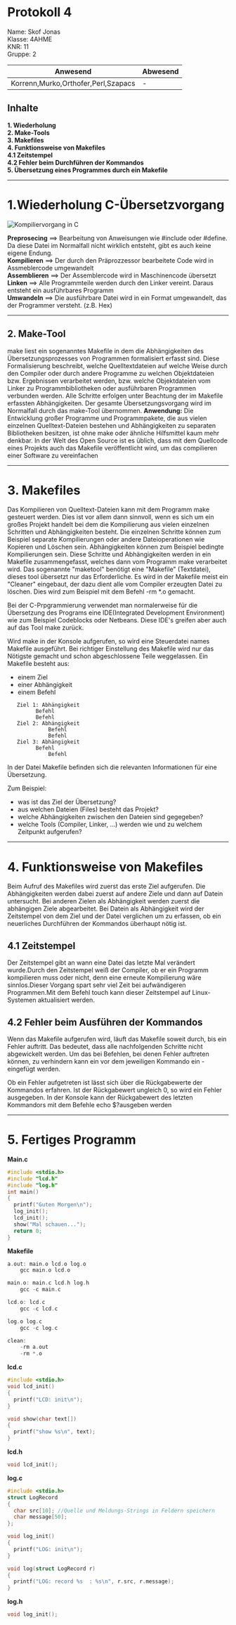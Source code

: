 # Protokoll 4 #
Name: Skof Jonas  
Klasse: 4AHME  
KNR: 11  
Gruppe: 2  


| Anwesend  | Abwesend  |
|---|---|
| Korrenn,Murko,Orthofer,Perl,Szapacs | -  |



## Inhalte ##  
**1.  Wiederholung**        
**2.  Make-Tools**        
**3.  Makefiles**       
**4.  Funktionsweise von Makefiles**      
**4.1 Zeitstempel**       
**4.2 Fehler beim Durchführen der Kommandos**       
**5.  Übersetzung eines Programmes durch ein Makefile**            

***


# 1.Wiederholung C-Übersetzvorgang #


![Kompiliervorgang in C](compiling.png) 

**Preprosecing** ==> Bearbeitung von Anweisungen wie #include oder #define. Da diese Datei im Normalfall nicht wirklich                          			    entsteht, gibt es auch keine eigene Endung.  
**Kompilieren** ==>		Der durch den Präprozzessor bearbeitete Code wird in Assmeblercode umgewandelt    
**Assemblieren** ==>	Der Assemblercode wird in Maschinencode übersetzt  
**Linken** ==>	      Alle Programmteile werden durch den Linker vereint. Daraus entsteht ein ausführbares Programm  
**Umwandeln** ==>	    Die ausführbare Datei wird in ein Format umgewandelt, das der Programmer versteht. (z.B. Hex) 

***

## 2. Make-Tool ##
make liest ein sogenanntes Makefile in dem die Abhängigkeiten des Übersetzungsprozesses von Programmen formalisiert erfasst sind. Diese Formalisierung beschreibt, welche Quelltextdateien auf welche Weise durch den Compiler oder durch andere Programme zu welchen Objektdateien bzw. Ergebnissen verarbeitet werden, bzw. welche Objektdateien vom Linker zu Programmbibliotheken oder ausführbaren Programmen verbunden werden. Alle Schritte erfolgen unter Beachtung der im Makefile erfassten Abhängigkeiten.
Der gesamte Übersetzungsvorgang wird im Normalfall durch das make-Tool übernommen.
**Anwendung:**
Die Entwicklung großer Programme und Programmpakete, die aus vielen einzelnen Quelltext-Dateien bestehen und Abhängigkeiten zu separaten Bibliotheken besitzen, ist ohne make oder ähnliche Hilfsmittel kaum mehr denkbar. In der Welt des Open Source ist es üblich, dass mit dem Quellcode eines Projekts auch das Makefile veröffentlicht wird, um das compilieren einer Software zu vereinfachen
***
# 3. Makefiles #
Das Kompilieren von Quelltext-Dateien kann mit dem Programm make gesteuert werden. Dies ist vor allem dann sinnvoll, wenn es sich um ein großes Projekt handelt bei dem die Kompilierung aus vielen einzelnen Schritten und Abhängigkeiten besteht. Die einzelnen Schritte können zum Beispiel separate Kompilierungen oder andere Dateioperationen wie Kopieren und Löschen sein. Abhängigkeiten können zum Beispiel bedingte Kompilierungen sein. Diese Schritte und Abhängigkeiten werden in ein Makefile zusammengefasst, welches dann vom Programm make verarbeitet wird.
Das sogenannte "maketool" benötigt eine "Makefile" (Textdatei), dieses tool übersetzt nur das Erforderliche. Es wird in der Makefile meist ein "Cleaner" eingebaut, der dazu dient alle vom Compiler erzeugten Datei zu löschen. Dies wird zum Beispiel mit dem Befehl -rm *.o gemacht.

Bei der C-Prpgrammierung verwendet man normalerweise für die Übersetzung des Programs eine IDE(Integrated Development Environment) wie zum Beispiel Codeblocks oder Netbeans. Diese IDE's greifen aber auch auf das Tool make zurück.

Wird make in der Konsole aufgerufen, so wird eine Steuerdatei names Makefile ausgeführt.
Bei richtiger Einstellung des Makefile wird nur das Nötigste gemacht und schon abgeschlossene Teile weggelassen.
Ein Makefile besteht aus:
   *  einem Ziel
   *  einer Abhängigkeit
   *  einem Befehl
```   
   Ziel 1: Abhängigkeit  
	     Befehl  
	     Befehl  
   Ziel 2: Abhängigkeit  
    	     Befehl 
    	     Befehl 
   Ziel 3: Abhängigkeit  
	     Befehl 
             Befehl 
```   

In der Datei Makefile befinden sich die relevanten Informationen für eine Übersetzung.

Zum Beispiel:
   *  was ist das Ziel der Übersetzung?
   *  aus welchen Dateien (Files) besteht das Projekt?
   *  welche Abhängigkeiten zwischen den Dateien sind gegegeben?
   *  welche Tools (Compiler, Linker, ...) werden wie und zu welchem Zeitpunkt aufgerufen?

***
# 4. Funktionsweise von Makefiles #
Beim Aufruf des Makefiles wird zuerst das erste Ziel aufgerufen. Die Abhängigkeiten werden dabei zuerst auf andere Ziele und dann auf Datein untersucht. Bei anderen Zielen als Abhängigkeit werden zuerst die abhängigen Ziele abgearbeitet. Bei Datein als Abhängigkeit wird der Zeitstempel von dem Ziel und der Datei verglichen um zu erfassen, ob ein neuerliches Durchführen der Kommandos überhaupt nötig ist.

## 4.1 Zeitstempel ##
Der Zeitstempel gibt an wann eine Datei das letzte Mal verändert wurde.Durch den Zeitstempel weiß der Compiler, ob er ein Programm kompilieren muss oder nicht, denn eine erneute Kompilierung wäre sinnlos.Dieser Vorgang spart sehr viel Zeit bei aufwändigeren Programmen.Mit dem Befehl touch kann dieser Zeitstempel auf Linux-Systemen aktualisiert werden.
  
## 4.2 Fehler beim Ausführen der Kommandos ##
Wenn das Makefile aufgerufen wird, läuft das Makefile soweit durch, bis ein Fehler auftritt. Das bedeutet, dass alle nachfolgenden Schritte nicht abgewickelt werden. Um das bei Befehlen, bei denen Fehler auftreten können, zu verhindern kann ein vor dem jeweiligen Kommando ein - eingefügt werden.

Ob ein Fehler aufgetreten ist lässt sich über die Rückgabewerte der Kommandos erfahren. Ist der Rückgabewert ungleich 0, so wird ein Fehler ausgegeben. In der Konsole kann der Rückgabewert des letzten Kommandors mit dem Befehle echo $?ausgeben werden

***
# 5. Fertiges Programm #

**Main.c**

```c
#include <stdio.h>
#include "lcd.h"
#include "log.h"
int main()
{
  printf("Guten Morgen\n");
  log_init();
  lcd_init();
  show("Mal schauen...");
  return 0;
}
```

**Makefile**

```c
a.out: main.o lcd.o log.o
	gcc main.o lcd.o

main.o: main.c lcd.h log.h
	gcc -c main.c

lcd.o: lcd.c
	gcc -c lcd.c

log.o log.c
	gcc -c log.c

clean:
	-rm a.out
	-rm *.o 

```

**lcd.c**

```c
#include <stdio.h>
void lcd_init()
{
  printf("LCD: init\n");
}

void show(char text[])
{
  printf("show %s\n", text);
}

```

**lcd.h**

```c
void lcd_init();
```

**log.c**
```c
#include <stdio.h>
struct LogRecord
{
  char src[10];	//Quelle und Meldungs-Strings in Feldern speichern
  char message[50];
};

void log_init() 
{
  printf("LOG: init\n");
}

void log(struct LogRecord r)
{
  printf("LOG: record %s  : %s\n", r.src, r.message);
}

```
**log.h**
```c
void log_init();

```







































